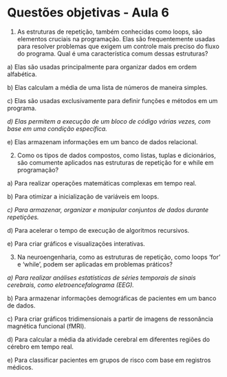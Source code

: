 # Questões objetivas - Aula 6

1) As estruturas de repetição, também conhecidas como loops, são elementos cruciais na programação. Elas são frequentemente usadas para resolver problemas que exigem um controle mais preciso do fluxo do programa. Qual é uma característica comum dessas estruturas?


a) Elas são usadas principalmente para organizar dados em ordem alfabética.

b) Elas calculam a média de uma lista de números de maneira simples.

c) Elas são usadas exclusivamente para definir funções e métodos em um programa.

*d) Elas permitem a execução de um bloco de código várias vezes, com base em uma condição específica.*

e) Elas armazenam informações em um banco de dados relacional.



2) Como os tipos de dados compostos, como listas, tuplas e dicionários, são comumente aplicados nas estruturas de repetição for e while em programação?
   

a) Para realizar operações matemáticas complexas em tempo real.

b) Para otimizar a inicialização de variáveis em loops.

*c) Para armazenar, organizar e manipular conjuntos de dados durante repetições.*

d) Para acelerar o tempo de execução de algoritmos recursivos.

e) Para criar gráficos e visualizações interativas.


3) Na neuroengenharia, como as estruturas de repetição, como loops ‘for’ e ‘while’, podem ser aplicadas em problemas práticos?
   

*a) Para realizar análises estatísticas de séries temporais de sinais cerebrais, como eletroencefalograma (EEG).*

b) Para armazenar informações demográficas de pacientes em um banco de dados.

c) Para criar gráficos tridimensionais a partir de imagens de ressonância magnética funcional (fMRI).

d) Para calcular a média da atividade cerebral em diferentes regiões do cérebro em tempo real.

e) Para classificar pacientes em grupos de risco com base em registros médicos.
